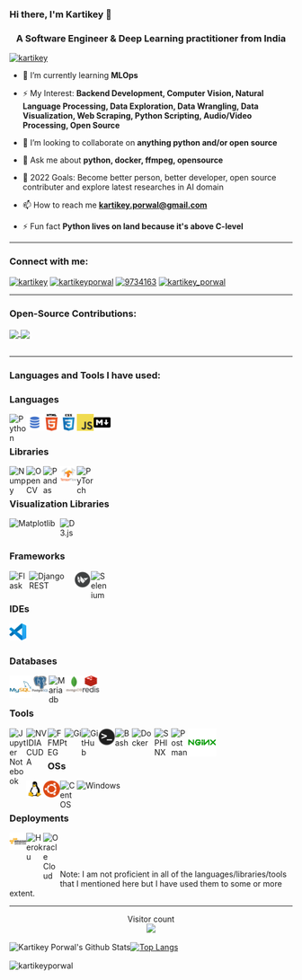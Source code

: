 ### Hi there, I'm Kartikey 👋
<h3 align="center">A Software Engineer & Deep Learning practitioner from India</h3>

<p align="left"> <a href="https://twitter.com/kartikeyporwal" target="blank"><img src="https://img.shields.io/twitter/follow/kartikeyporwal?logo=twitter&style=for-the-badge" alt="kartikey" /></a> </p>

- 🌱 I’m currently learning **MLOps**

- ⚡ My Interest: **Backend Development, Computer Vision, Natural Language Processing, Data Exploration, Data Wrangling, Data Visualization, Web Scraping, Python Scripting, Audio/Video Processing, Open Source**

- 👯 I’m looking to collaborate on **anything python and/or open source**

- 💬 Ask me about **python, docker, ffmpeg, opensource**

- 🥅 2022 Goals: Become better person, better developer, open source contributer and explore latest researches in AI domain

- 📫 How to reach me **kartikey.porwal@gmail.com**

- ⚡ Fun fact **Python lives on land because it's above C-level**

---

<h3 align="left">Connect with me:</h3>
<p align="left">
<a href="https://twitter.com/kartikeyporwal" target="blank"><img align="center" src="https://raw.githubusercontent.com/rahuldkjain/github-profile-readme-generator/master/src/images/icons/Social/twitter.svg" alt="kartikey" height="30" width="40" /></a>
<a href="https://linkedin.com/in/kartikeyporwal" target="blank"><img align="center" src="https://raw.githubusercontent.com/rahuldkjain/github-profile-readme-generator/master/src/images/icons/Social/linked-in-alt.svg" alt="kartikeyporwal" height="30" width="40" /></a>
<a href="https://stackoverflow.com/users/9734163/kartikey-porwal" target="blank"><img align="center" src="https://raw.githubusercontent.com/rahuldkjain/github-profile-readme-generator/master/src/images/icons/Social/stack-overflow.svg" alt="9734163" height="30" width="40" /></a>
<a href="https://www.hackerrank.com/kartikey_porwal" target="blank"><img align="center" src="https://raw.githubusercontent.com/rahuldkjain/github-profile-readme-generator/master/src/images/icons/Social/hackerrank.svg" alt="kartikey_porwal" height="30" width="40" /></a>
</p>


---

### Open-Source Contributions:


<a href="https://github.com/nebuly-ai/nebullvm">
  <img align="center" src="https://github-readme-stats.vercel.app/api/pin/?username=nebuly-ai&repo=nebullvm&theme=buefy" />
</a>
<a href="https://github.com/snakers4/silero-models">
  <img align="center" src="https://github-readme-stats.vercel.app/api/pin/?username=snakers4&repo=silero-models&theme=buefy" />
</a>

<br />
<br />


---


### Languages and Tools I have used:

### Languages

[<img align="left" alt="Python" width="30px" src="https://avatars0.githubusercontent.com/u/1525981" />][python]


[<img align="left" alt="SQL" width="30px" src="https://raw.githubusercontent.com/github/explore/80688e429a7d4ef2fca1e82350fe8e3517d3494d/topics/sql/sql.png" />][sql]

[<img align="left" alt="HTML5" width="30px" src="https://raw.githubusercontent.com/github/explore/80688e429a7d4ef2fca1e82350fe8e3517d3494d/topics/html/html.png" />][html5]

[<img align="left" alt="CSS3" width="30px" src="https://raw.githubusercontent.com/github/explore/80688e429a7d4ef2fca1e82350fe8e3517d3494d/topics/css/css.png" />][css]

[<img align="left" alt="JavaScript" width="30px" src="https://raw.githubusercontent.com/github/explore/80688e429a7d4ef2fca1e82350fe8e3517d3494d/topics/javascript/javascript.png" />][javascript]


[<img align="left" alt="Markdown" width="30px" src="https://raw.githubusercontent.com/github/explore/80688e429a7d4ef2fca1e82350fe8e3517d3494d/topics/markdown/markdown.png" />][markdown]




<br />
<br />


### Libraries

[<img align="left" alt="Numpy" width="30px" src="https://numpy.org/images/logo.svg" />][numpy]

[<img align="left" alt="OpenCV" width="30px" src="https://avatars1.githubusercontent.com/u/5009934?" />][opencv]

[<img align="left" alt="Pandas" width="30px" src="https://avatars1.githubusercontent.com/u/21206976?" />][pandas]

[<img align="left" alt="Tensorflow" width="30px" src="https://raw.githubusercontent.com/github/explore/80688e429a7d4ef2fca1e82350fe8e3517d3494d/topics/tensorflow/tensorflow.png" />][tensorflow]


[<img align="left" alt="PyTorch" width="30px" src="https://pytorch.org/assets/images/pytorch-logo.png" />][pytorch]

<br />
<br />


### Visualization Libraries

[<img align="left" alt="Matplotlib" width="90px" src="https://matplotlib.org/_static/logo2_compressed.svg" />][matplotlib]



[<img align="left" alt="D3.js" width="30px" src="https://camo.githubusercontent.com/722a5cc12c7d40231ebeb8ca6facdc8547e2abf7/68747470733a2f2f64336a732e6f72672f6c6f676f2e737667" />][d3js]


<br />
<br />

### Frameworks

[<img align="left" alt="Flask" width="35px" src="https://www.vectorlogo.zone/logos/pocoo_flask/pocoo_flask-icon.svg" />][flask]

[<img align="left" alt="Django REST" width="80px" src="https://www.django-rest-framework.org/img/logo.png" />][django_rest]


[<img align="left" alt="Kivy" width="30px" src="https://raw.githubusercontent.com/kivy/kivy/master/kivy/data/logo/kivy-icon-256.png" />][kivy]

[<img align="left" alt="Selenium" width="30px" src="https://camo.githubusercontent.com/74ed64243ba05754329bc527cd4240ebd1c087a1/68747470733a2f2f73656c656e69756d2e6465762f696d616765732f73656c656e69756d5f6c6f676f5f7371756172655f677265656e2e706e67" />][selenium]

<br />
<br />


### IDEs


[<img align="left" alt="Visual Studio Code" width="30px" src="https://raw.githubusercontent.com/github/explore/80688e429a7d4ef2fca1e82350fe8e3517d3494d/topics/visual-studio-code/visual-studio-code.png" />][vscode]

<br />
<br />

### Databases

[<img align="left" alt="MySQL" width="40px" src="https://raw.githubusercontent.com/devicons/devicon/master/icons/mysql/mysql-original-wordmark.svg" />][mysql]


[<img align="left" alt="Postgresql" width="30px" src="https://raw.githubusercontent.com/devicons/devicon/master/icons/postgresql/postgresql-original-wordmark.svg" />][postgresql]


[<img align="left" alt="Mariadb" width="30px" src="https://www.vectorlogo.zone/logos/mariadb/mariadb-icon.svg" />][mariadb]

[<img align="left" alt="Mongodb" width="30px" src="https://raw.githubusercontent.com/devicons/devicon/master/icons/mongodb/mongodb-original-wordmark.svg" />][mongodb]

[<img align="left" alt="Redis" width="30px" src="https://raw.githubusercontent.com/devicons/devicon/master/icons/redis/redis-original-wordmark.svg" />][redis]



<br />
<br />


### Tools


[<img align="left" alt="Jupyter Notebook" width="30px" src="https://avatars1.githubusercontent.com/u/7388996" />][jupyter]

[<img align="left" alt="NVIDIA CUDA" width="38px" src="https://upload.wikimedia.org/wikipedia/en/b/b9/Nvidia_CUDA_Logo.jpg" />][cuda]

[<img align="left" alt="FFMPEG" width="30px" src="https://avatars2.githubusercontent.com/u/729418?" />][ffmpeg]


[<img align="left" alt="Git" width="30px" src="https://www.vectorlogo.zone/logos/git-scm/git-scm-icon.svg" />][git]

[<img align="left" alt="GitHub" width="30px" src="https://avatars1.githubusercontent.com/u/9919?" />][github]



[<img align="left" alt="Terminal" width="30px" src="https://raw.githubusercontent.com/github/explore/80688e429a7d4ef2fca1e82350fe8e3517d3494d/topics/terminal/terminal.png" />][terminal]

[<img align="left" alt="Bash" width="30px" src="https://www.vectorlogo.zone/logos/gnu_bash/gnu_bash-icon.svg" />][bash]



[<img align="left" alt="Docker" width="40px" src="https://avatars0.githubusercontent.com/u/5429470?" />][docker]


[<img align="left" alt="SPHINX" width="30px" src="https://avatars2.githubusercontent.com/u/31936682?" />][sphinx]



[<img align="left" alt="Postman" width="30px" src="https://www.vectorlogo.zone/logos/getpostman/getpostman-icon.svg" />][postman]


[<img align="left" alt="NGINX" width="50px" src="https://raw.githubusercontent.com/devicons/devicon/master/icons/nginx/nginx-original.svg" />][nginx]
  


<br />
<br />


### OSs

[<img align="left" alt="Linux" width="30px" src="https://raw.githubusercontent.com/github/explore/80688e429a7d4ef2fca1e82350fe8e3517d3494d/topics/linux/linux.png" />][linux]

[<img align="left" alt="Ubuntu" width="30px" src="https://raw.githubusercontent.com/github/explore/80688e429a7d4ef2fca1e82350fe8e3517d3494d/topics/ubuntu/ubuntu.png" />][ubuntu]

[<img align="left" alt="CentOS" width="30px" src="https://upload.wikimedia.org/wikipedia/commons/6/63/CentOS_color_logo.svg" />][centos]


[<img align="left" alt="Windows" width="90px"  src="https://upload.wikimedia.org/wikipedia/commons/thumb/e/e2/Windows_logo_and_wordmark_-_2021.svg/250px-Windows_logo_and_wordmark_-_2021.svg.png" />][windows]


<br />
<br />


### Deployments

[<img align="left" alt="AWS" width="30px" src="https://raw.githubusercontent.com/devicons/devicon/master/icons/amazonwebservices/amazonwebservices-original-wordmark.svg" />][aws]

[<img align="left" alt="Heroku" width="30px" src="https://www.vectorlogo.zone/logos/heroku/heroku-icon.svg" />][heroku]

[<img align="left" alt="Oracle Cloud" width="30px" src="https://www.oracle.com/a/ocom/img/oracle-social-share-fb.jpg" />][oci]






<br />
<br />
<br />


Note: I am not proficient in all of the languages/libraries/tools that I mentioned here but I have used them to some or more extent.


---

<p align="center"> 
  Visitor count<br>
  <img src="https://profile-counter.glitch.me/kartikeyporwal/count.svg" />
</p>


[<img align="left" alt="Kartikey Porwal's Github Stats" src="https://github-readme-stats.vercel.app/api?username=kartikeyporwal&show_icons=true&hide_border=true&theme=radical" />][github]

[![Top Langs](https://github-readme-stats.vercel.app/api/top-langs/?username=kartikeyporwal&show_icons=true&hide_border=true&theme=radical)](https://github.com/kartikeyporwal)

<p><img align="center" src="http://github-readme-streak-stats.herokuapp.com?user=kartikeyporwal&theme=nightowl&date_format=M%20j%5B%2C%20Y%5D&" alt="kartikeyporwal" /></p>


[github]: https://github.com/kartikeyporwal
[linkedin]: https://www.linkedin.com/in/kartikeyporwal/
[vscode]: https://github.com/microsoft/vscode
[python]: https://www.python.org/
[jupyter]: https://jupyter.org/
[opencv]: https://github.com/opencv/opencv
[ffmpeg]: https://github.com/FFmpeg/FFmpeg
[pandas]: https://github.com/pandas-dev/pandas
[mysql]: https://dev.mysql.com/
[postgresql]: https://www.postgresql.org
[mariadb]: https://mariadb.org/
[mongodb]: https://www.mongodb.com/
[git]: https://github.com/git/git
[svn]: https://github.com/apache/subversion
[github]: https://github.com/
[terminal]: https://github.com/topics/terminal
[bash]: https://www.gnu.org/software/bash/
[tensorflow]: https://github.com/tensorflow/tensorflow
[pytorch]: https://github.com/pytorch/pytorch
[numpy]: https://github.com/numpy/numpy
[d3js]: https://github.com/d3/d3
[matplotlib]: https://github.com/matplotlib/matplotlib
[docker]: https://www.docker.com/
[html5]: https://github.com/topics/html
[javascript]: https://github.com/topics/javascript
[css]: https://github.com/topics/css
[sql]: https://github.com/topics/sql
[linux]: https://github.com/topics/linux
[ubuntu]: https://ubuntu.com/
[centos]: https://www.centos.org/
[windows]: https://www.microsoft.com/en-in/windows
[markdown]: https://github.com/topics/markdown
[flask]: https://github.com/pallets/flask
[selenium]: https://github.com/SeleniumHQ/selenium
[kivy]: https://github.com/kivy/kivy
[excel]: https://www.microsoft.com/en-us/microsoft-365/excel
[powerpoint]: https://www.microsoft.com/en-in/microsoft-365/powerpoint
[docs]: https://docs.google.com/
[cuda]: https://developer.nvidia.com/cuda-zone
[sphinx]: https://www.sphinx-doc.org/en/master/
[django_rest]: https://www.django-rest-framework.org/
[redis]: https://redis.io
[postman]: https://postman.com
[nginx]: https://www.nginx.com
[aws]: https://aws.amazon.com
[heroku]: https://heroku.com
[oci]: https://www.oracle.com/in/cloud/

